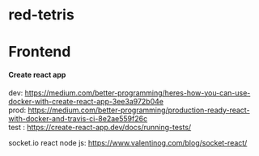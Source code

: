 # red-tetris

# Frontend  
#### Create react app  
dev: https://medium.com/better-programming/heres-how-you-can-use-docker-with-create-react-app-3ee3a972b04e  
prod: https://medium.com/better-programming/production-ready-react-with-docker-and-travis-ci-8e2ae559f26c  
test : https://create-react-app.dev/docs/running-tests/  

socket.io react node js: https://www.valentinog.com/blog/socket-react/
